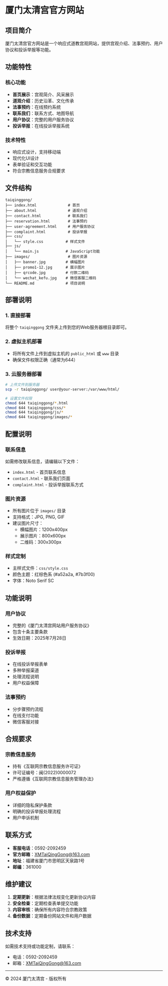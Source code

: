 # 厦门太清宫官方网站

## 项目简介

厦门太清宫官方网站是一个响应式道教宫观网站，提供宫观介绍、法事预约、用户协议和投诉举报等功能。

## 功能特性

### 核心功能
- **首页展示**：宫观简介、风采展示
- **道观介绍**：历史沿革、文化传承
- **法事预约**：在线预约系统
- **联系我们**：联系方式、地图导航
- **用户协议**：完整的用户服务协议
- **投诉举报**：在线投诉举报系统

### 技术特性
- 响应式设计，支持移动端
- 现代化UI设计
- 表单验证和交互功能
- 符合宗教信息服务合规要求

## 文件结构

```
taiqinggong/
├── index.html              # 首页
├── about.html              # 道观介绍
├── contact.html            # 联系我们
├── reservation.html        # 法事预约
├── user-agreement.html     # 用户服务协议
├── complaint.html          # 投诉举报
├── css/
│   └── style.css          # 样式文件
├── js/
│   └── main.js            # JavaScript功能
├── images/                 # 图片资源
│   ├── banner.jpg         # 横幅图片
│   ├── promo1-12.jpg      # 展示图片
│   ├── qrcode.jpg         # 付款二维码
│   └── wechat_kefu.jpg    # 微信客服二维码
└── README.md              # 项目说明
```

## 部署说明

### 1. 直接部署
将整个 `taiqinggong` 文件夹上传到您的Web服务器根目录即可。

### 2. 虚拟主机部署
- 将所有文件上传到虚拟主机的 `public_html` 或 `www` 目录
- 确保文件权限正确（通常为644）

### 3. 云服务器部署
```bash
# 上传文件到服务器
scp -r taiqinggong/ user@your-server:/var/www/html/

# 设置文件权限
chmod 644 taiqinggong/*.html
chmod 644 taiqinggong/css/*
chmod 644 taiqinggong/js/*
chmod 644 taiqinggong/images/*
```

## 配置说明

### 联系信息
如需修改联系信息，请编辑以下文件：
- `index.html` - 首页联系信息
- `contact.html` - 联系我们页面
- `complaint.html` - 投诉举报联系方式

### 图片资源
- 所有图片位于 `images/` 目录
- 支持格式：JPG, PNG, GIF
- 建议图片尺寸：
  - 横幅图片：1200x400px
  - 展示图片：800x600px
  - 二维码：300x300px

### 样式定制
- 主样式文件：`css/style.css`
- 颜色主题：红棕色系 (#a52a2a, #7b3f00)
- 字体：Noto Serif SC

## 功能说明

### 用户协议
- 完整的《厦门太清宫网站用户服务协议》
- 包含十条主要条款
- 生效日期：2025年7月28日

### 投诉举报
- 在线投诉举报表单
- 多种举报渠道
- 处理流程说明
- 用户权益保障

### 法事预约
- 分步骤预约流程
- 在线支付功能
- 微信客服对接

## 合规要求

### 宗教信息服务
- 持有《互联网宗教信息服务许可证》
- 许可证编号：闽(2022)0000072
- 严格遵循《互联网宗教信息服务管理办法》

### 用户权益保护
- 详细的隐私保护条款
- 明确的投诉举报处理流程
- 用户申诉机制

## 联系方式

- **客服电话**：0592-2092459
- **官方邮箱**：XMTaiQingGong@163.com
- **地址**：福建省厦门市思明区天泉路1号
- **邮编**：361000

## 维护建议

1. **定期更新**：根据法律法规变化更新协议内容
2. **安全检查**：定期检查表单提交功能
3. **内容审核**：确保所有内容符合宗教政策
4. **备份数据**：定期备份网站文件和用户数据

## 技术支持

如需技术支持或功能定制，请联系：
- 电话：0592-2092459
- 邮箱：XMTaiQingGong@163.com

---

© 2024 厦门太清宫 - 版权所有 